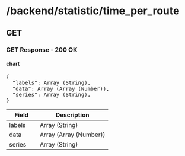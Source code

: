 
# /backend/statistic/time_per_route


## GET


### GET Response - 200 OK

<div id="psx_model_Chart" class="psx-object"><h4>chart</h4><pre class="psx-object-json"><span class="psx-object-json-pun">{</span>
  <span class="psx-object-json-key">"labels"</span><span class="psx-object-json-pun">: </span><span class="psx-property-type">Array (String)</span><span class="psx-object-json-pun">,</span>
  <span class="psx-object-json-key">"data"</span><span class="psx-object-json-pun">: </span><span class="psx-property-type">Array (Array (Number))</span><span class="psx-object-json-pun">,</span>
  <span class="psx-object-json-key">"series"</span><span class="psx-object-json-pun">: </span><span class="psx-property-type">Array (String)</span><span class="psx-object-json-pun">,</span>
<span class="psx-object-json-pun">}</span></pre><table class="table psx-object-properties"><colgroup><col width="30%" /><col width="70%" /></colgroup><thead><tr><th>Field</th><th>Description</th></tr></thead><tbody><tr><td><span class="psx-property-name psx-property-optional">labels</span></td><td><span class="psx-property-type">Array (String)</span><br /><div class="psx-property-description"></div></td></tr><tr><td><span class="psx-property-name psx-property-optional">data</span></td><td><span class="psx-property-type">Array (Array (Number))</span><br /><div class="psx-property-description"></div></td></tr><tr><td><span class="psx-property-name psx-property-optional">series</span></td><td><span class="psx-property-type">Array (String)</span><br /><div class="psx-property-description"></div></td></tr></tbody></table></div>
